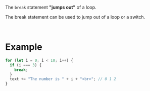The `break` statement **"jumps out"** of a loop.

The break statement can be used to jump out of a loop or a switch.

&nbsp;

# Example

```js
for (let i = 0; i < 10; i++) {
  if (i === 3) {
    break;
  }
  text += "The number is " + i + "<br>"; // 0 1 2
}
```

&nbsp;

&nbsp;

&nbsp;

&nbsp;
&nbsp;

&nbsp;
&nbsp;

&nbsp;
&nbsp;

&nbsp;

